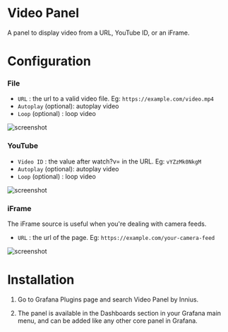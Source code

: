 # Video Panel
A panel to display video from a URL, YouTube ID, or an iFrame. 

# Configuration

### File 
-  `URL` : the url to a valid video file. Eg: `https://example.com/video.mp4`
-  `Autoplay` (optional): autoplay video
-  `Loop` (optional) : loop video

![screenshot](https://raw.githubusercontent.com/innius/grafana-video-panel/master/src/img/screenshots/video.png)

### YouTube 
-  `Video ID` : the value after watch?v= in the URL. Eg: `vYZzMk0NkgM`
-  `Autoplay` (optional): autoplay video
-  `Loop` (optional) : loop video

![screenshot](https://raw.githubusercontent.com/innius/grafana-video-panel/master/src/img/screenshots/youtube.png)

### iFrame 
The iFrame source is useful when you're dealing with camera feeds.
-  `URL` : the url of the page. Eg: `https://example.com/your-camera-feed`

![screenshot](https://raw.githubusercontent.com/innius/grafana-video-panel/master/src/img/screenshots/iframe.png)

# Installation
1. Go to Grafana Plugins page and search Video Panel by Innius. 

2. The panel is available in the Dashboards section in your Grafana main menu, and can be added like any other core panel in Grafana.
